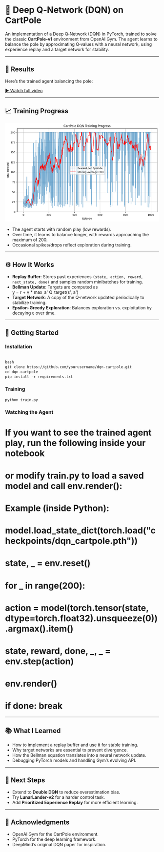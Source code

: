 # 🧠 Deep Q‑Network (DQN) on CartPole

An implementation of a Deep Q‑Network (DQN) in PyTorch, trained to solve the classic **CartPole‑v1** environment from OpenAI Gym. The agent learns to balance the pole by approximating Q‑values with a neural network, using experience replay and a target network for stability.

---

## 🎥 Results

Here’s the trained agent balancing the pole:

[▶️ Watch full video](results/videos/cartpole_dqn.mp4)

---

## 📈 Training Progress

![Training Curve](results/plots/Reward_curve_cartpole.png)

- The agent starts with random play (low rewards).  
- Over time, it learns to balance longer, with rewards approaching the maximum of 200.  
- Occasional spikes/drops reflect exploration during training.

---

## ⚙️ How It Works

- **Replay Buffer**: Stores past experiences `(state, action, reward, next_state, done)` and samples random minibatches for training.  
- **Bellman Update**: Targets are computed as  
  y = r + γ * max_a' Q_target(s', a')  
- **Target Network**: A copy of the Q‑network updated periodically to stabilize training.  
- **Epsilon‑Greedy Exploration**: Balances exploration vs. exploitation by decaying ε over time.

---

## 🚀 Getting Started

### Installation
```

bash
git clone https://github.com/yourusername/dqn-cartpole.git
cd dqn-cartpole
pip install -r requirements.txt
```

### Training
```bash
python train.py
```
### Watching the Agent
# If you want to see the trained agent play, run the following inside your notebook
# or modify train.py to load a saved model and call env.render():
# Example (inside Python):
#   model.load_state_dict(torch.load("checkpoints/dqn_cartpole.pth"))
#   state, _ = env.reset()
#   for _ in range(200):
#       action = model(torch.tensor(state, dtype=torch.float32).unsqueeze(0)).argmax().item()
#       state, reward, done, _, _ = env.step(action)
#       env.render()
#       if done: break
---

## 📚 What I Learned

- How to implement a replay buffer and use it for stable training.  
- Why target networks are essential to prevent divergence.  
- How the Bellman equation translates into a neural network update.  
- Debugging PyTorch models and handling Gym’s evolving API.  

---

## 🔮 Next Steps

- Extend to **Double DQN** to reduce overestimation bias.  
- Try **LunarLander‑v2** for a harder control task.  
- Add **Prioritized Experience Replay** for more efficient learning.  

---

## 🙌 Acknowledgments

- OpenAI Gym for the CartPole environment.  
- PyTorch for the deep learning framework.  
- DeepMind’s original DQN paper for inspiration.  
